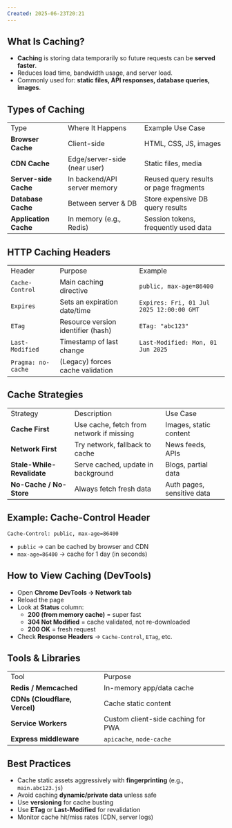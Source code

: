 ```yaml
---
Created: 2025-06-23T20:21
---
```

## What Is Caching?

- **Caching** is storing data temporarily so future requests can be **served faster**.
- Reduces load time, bandwidth usage, and server load.
- Commonly used for: **static files, API responses, database queries, images**.

  

## Types of Caching

|   |   |   |
|---|---|---|
|Type|Where It Happens|Example Use Case|
|**Browser Cache**|Client-side|HTML, CSS, JS, images|
|**CDN Cache**|Edge/server-side (near user)|Static files, media|
|**Server-side Cache**|In backend/API server memory|Reused query results or page fragments|
|**Database Cache**|Between server & DB|Store expensive DB query results|
|**Application Cache**|In memory (e.g., Redis)|Session tokens, frequently used data|

  

## HTTP Caching Headers

|   |   |   |
|---|---|---|
|Header|Purpose|Example|
|`Cache-Control`|Main caching directive|`public, max-age=86400`|
|`Expires`|Sets an expiration date/time|`Expires: Fri, 01 Jul 2025 12:00:00 GMT`|
|`ETag`|Resource version identifier (hash)|`ETag: "abc123"`|
|`Last-Modified`|Timestamp of last change|`Last-Modified: Mon, 01 Jun 2025`|
|`Pragma: no-cache`|(Legacy) forces cache validation||

  

## Cache Strategies

|   |   |   |
|---|---|---|
|Strategy|Description|Use Case|
|**Cache First**|Use cache, fetch from network if missing|Images, static content|
|**Network First**|Try network, fallback to cache|News feeds, APIs|
|**Stale-While-Revalidate**|Serve cached, update in background|Blogs, partial data|
|**No-Cache / No-Store**|Always fetch fresh data|Auth pages, sensitive data|

  

## Example: Cache-Control Header

```Plain
Cache-Control: public, max-age=86400
```

- `public` → can be cached by browser and CDN
- `max-age=86400` → cache for 1 day (in seconds)

  

## How to View Caching (DevTools)

- Open **Chrome DevTools → Network tab**
- Reload the page
- Look at **Status** column:
    - **200 (from memory cache)** = super fast
    - **304 Not Modified** = cache validated, not re-downloaded
    - **200 OK** = fresh request
- Check **Response Headers** → `Cache-Control`, `ETag`, etc.

  

## Tools & Libraries

|   |   |
|---|---|
|Tool|Purpose|
|**Redis / Memcached**|In-memory app/data cache|
|**CDNs (Cloudflare, Vercel)**|Cache static content|
|**Service Workers**|Custom client-side caching for PWA|
|**Express middleware**|`apicache`, `node-cache`|

  

## Best Practices

- Cache static assets aggressively with **fingerprinting** (e.g., `main.abc123.js`)
- Avoid caching **dynamic/private data** unless safe
- Use **versioning** for cache busting
- Use **ETag** or **Last-Modified** for revalidation
- Monitor cache hit/miss rates (CDN, server logs)